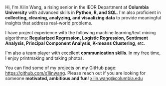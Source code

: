 Hi, I'm Xilin Wang, a rising senior in the IEOR Department at <b>Columbia University</b> with advanced skills in <b>Python, R, and SQL</b>. I'm also proficient in <b>collecting, cleaning, analyzing, and visualizing data</b> to provide meaningful insights that address real-world problems.

I have project experience with the following machine learning/text mining algorithms: <b>Regularized Regression, Logistic Regression, Sentiment Analysis, Principal Component Analysis, K-means Clustering</b>, etc.

I'm also a team player with excellent <b>communication skills</b>. In my free time, I enjoy printmaking and taking photos.

You can find some of my projects on my GitHub page: https://github.com/x1linwang. Please reach out if you are looking for someone <b>motivated, ambitious and fun</b>! xilin.wang@columbia.edu 

